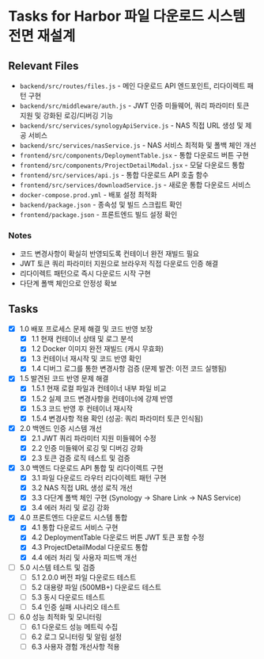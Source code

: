 # Tasks for Harbor 파일 다운로드 시스템 전면 재설계

## Relevant Files

- `backend/src/routes/files.js` - 메인 다운로드 API 엔드포인트, 리다이렉트 패턴 구현
- `backend/src/middleware/auth.js` - JWT 인증 미들웨어, 쿼리 파라미터 토큰 지원 및 강화된 로깅/디버깅 기능
- `backend/src/services/synologyApiService.js` - NAS 직접 URL 생성 및 제공 서비스
- `backend/src/services/nasService.js` - NAS 서비스 최적화 및 폴백 체인 개선
- `frontend/src/components/DeploymentTable.jsx` - 통합 다운로드 버튼 구현
- `frontend/src/components/ProjectDetailModal.jsx` - 모달 다운로드 통합
- `frontend/src/services/api.js` - 통합 다운로드 API 호출 함수
- `frontend/src/services/downloadService.js` - 새로운 통합 다운로드 서비스
- `docker-compose.prod.yml` - 배포 설정 최적화
- `backend/package.json` - 종속성 및 빌드 스크립트 확인
- `frontend/package.json` - 프론트엔드 빌드 설정 확인

### Notes

- 코드 변경사항이 확실히 반영되도록 컨테이너 완전 재빌드 필요
- JWT 토큰 쿼리 파라미터 지원으로 브라우저 직접 다운로드 인증 해결
- 리다이렉트 패턴으로 즉시 다운로드 시작 구현
- 다단계 폴백 체인으로 안정성 확보

## Tasks

- [x] 1.0 배포 프로세스 문제 해결 및 코드 반영 보장
  - [x] 1.1 현재 컨테이너 상태 및 로그 분석
  - [x] 1.2 Docker 이미지 완전 재빌드 (캐시 무효화)
  - [x] 1.3 컨테이너 재시작 및 코드 반영 확인
  - [x] 1.4 디버그 로그를 통한 변경사항 검증 (문제 발견: 이전 코드 실행됨)
- [x] 1.5 발견된 코드 반영 문제 해결
  - [x] 1.5.1 현재 로컬 파일과 컨테이너 내부 파일 비교
  - [x] 1.5.2 실제 코드 변경사항을 컨테이너에 강제 반영
  - [x] 1.5.3 코드 반영 후 컨테이너 재시작
  - [x] 1.5.4 변경사항 적용 확인 (성공: 쿼리 파라미터 토큰 인식됨)
- [x] 2.0 백엔드 인증 시스템 개선
  - [x] 2.1 JWT 쿼리 파라미터 지원 미들웨어 수정
  - [x] 2.2 인증 미들웨어 로깅 및 디버깅 강화
  - [x] 2.3 토큰 검증 로직 테스트 및 검증
- [x] 3.0 백엔드 다운로드 API 통합 및 리다이렉트 구현
  - [x] 3.1 파일 다운로드 라우터 리다이렉트 패턴 구현
  - [x] 3.2 NAS 직접 URL 생성 로직 개선
  - [x] 3.3 다단계 폴백 체인 구현 (Synology → Share Link → NAS Service)
  - [x] 3.4 에러 처리 및 로깅 강화
- [x] 4.0 프론트엔드 다운로드 시스템 통합
  - [x] 4.1 통합 다운로드 서비스 구현
  - [x] 4.2 DeploymentTable 다운로드 버튼 JWT 토큰 포함 수정
  - [x] 4.3 ProjectDetailModal 다운로드 통합
  - [x] 4.4 에러 처리 및 사용자 피드백 개선
- [ ] 5.0 시스템 테스트 및 검증
  - [ ] 5.1 2.0.0 버전 파일 다운로드 테스트
  - [ ] 5.2 대용량 파일 (500MB+) 다운로드 테스트
  - [ ] 5.3 동시 다운로드 테스트
  - [ ] 5.4 인증 실패 시나리오 테스트
- [ ] 6.0 성능 최적화 및 모니터링
  - [ ] 6.1 다운로드 성능 메트릭 수집
  - [ ] 6.2 로그 모니터링 및 알림 설정
  - [ ] 6.3 사용자 경험 개선사항 적용